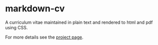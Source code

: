 markdown-cv
===========

A curriculum vitae maintained in plain text and rendered to html and pdf using CSS.

For more details see the [project page](http://elipapa.github.io/markdown-cv).


